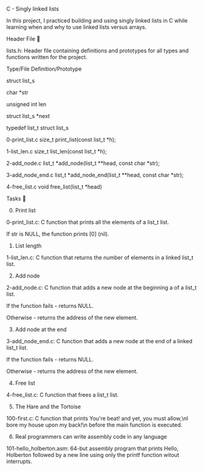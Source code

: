 C - Singly linked lists

In this project, I practiced building and using singly linked lists in C while learning when and why to use linked lists versus arrays.



Header File 📁

lists.h: Header file containing definitions and prototypes for all types and functions written for the project.

Type/File	Definition/Prototype

struct list_s	

char *str

unsigned int len

struct list_s *next

typedef list_t	struct list_s

0-print_list.c	size_t print_list(const list_t *h);

1-list_len.c	size_t list_len(const list_t *h);

2-add_node.c	list_t *add_node(list_t **head, const char *str);

3-add_node_end.c	list_t *add_node_end(list_t **head, const char *str);

4-free_list.c	void free_list(list_t *head)

Tasks 📃

0. Print list



0-print_list.c: C function that prints all the elements of a list_t list.

If str is NULL, the function prints [0] (nil).

1. List length



1-list_len.c: C function that returns the number of elements in a linked list_t list.

2. Add node



2-add_node.c: C function that adds a new node at the beginning a of a list_t list.

If the function fails - returns NULL.

Otherwise - returns the address of the new element.

3. Add node at the end



3-add_node_end.c: C function that adds a new node at the end of a linked list_t list.

If the function fails - returns NULL.

Otherwise - returns the address of the new element.

4. Free list



4-free_list.c: C function that frees a list_t list.

5. The Hare and the Tortoise



100-first.c: C function that prints You're beat! and yet, you must allow,\nI bore my house upon my back!\n before the main function is executed.

6. Real programmers can write assembly code in any language



101-hello_holberton.asm: 64-but assembly program that prints Hello, Holberton followed by a new line using only the printf function witout interrupts.

